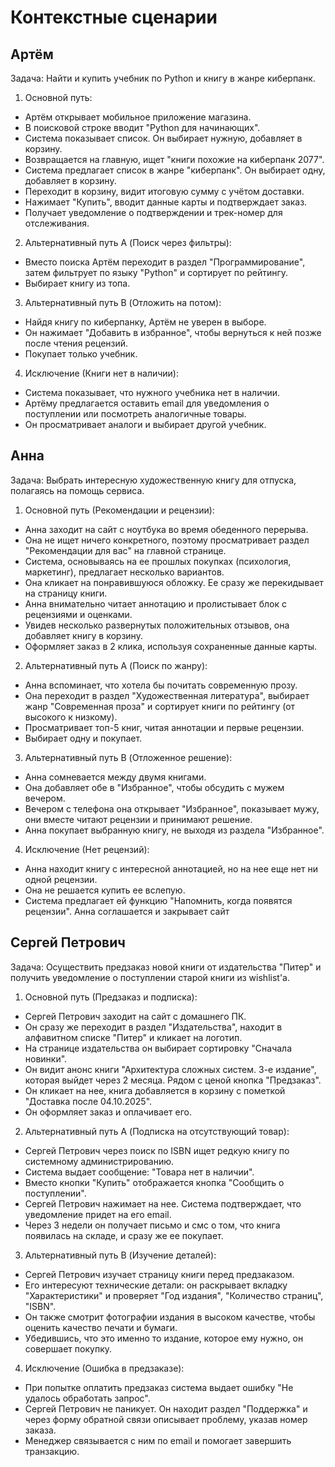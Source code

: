 # Контекстные сценарии

## Артём
Задача: Найти и купить учебник по Python и книгу в жанре киберпанк.  
1) Основной путь:
-	Артём открывает мобильное приложение магазина.
-	В поисковой строке вводит "Python для начинающих".
-	Система показывает список. Он выбирает нужную, добавляет в корзину.
-	Возвращается на главную, ищет "книги похожие на киберпанк 2077".
-	Система предлагает список в жанре "киберпанк". Он выбирает одну, добавляет в корзину.
-	Переходит в корзину, видит итоговую сумму с учётом доставки.
-	Нажимает "Купить", вводит данные карты и подтверждает заказ.
-	Получает уведомление о подтверждении и трек-номер для отслеживания.  
2) Альтернативный путь A (Поиск через фильтры):
-	Вместо поиска Артём переходит в раздел "Программирование", затем фильтрует по языку "Python" и сортирует по рейтингу.
-	Выбирает книгу из топа.  
3) Альтернативный путь B (Отложить на потом):
-	Найдя книгу по киберпанку, Артём не уверен в выборе.
-	Он нажимает "Добавить в избранное", чтобы вернуться к ней позже после чтения рецензий.
-	Покупает только учебник.  
4) Исключение (Книги нет в наличии):
-	Система показывает, что нужного учебника нет в наличии.
-	Артёму предлагается оставить email для уведомления о поступлении или посмотреть аналогичные товары.
-	Он просматривает аналоги и выбирает другой учебник.

## Анна
Задача: Выбрать интересную художественную книгу для отпуска, полагаясь на помощь сервиса.  
1) Основной путь (Рекомендации и рецензии):
-	Анна заходит на сайт с ноутбука во время обеденного перерыва.
-	Она не ищет ничего конкретного, поэтому просматривает раздел "Рекомендации для вас" на главной странице.
-	Система, основываясь на ее прошлых покупках (психология, маркетинг), предлагает несколько вариантов.
-	Она кликает на понравившуюся обложку. Ее сразу же перекидывает на страницу книги.
-	Анна внимательно читает аннотацию и пролистывает блок с рецензиями и оценками.
-	Увидев несколько развернутых положительных отзывов, она добавляет книгу в корзину.
-	Оформляет заказ в 2 клика, используя сохраненные данные карты.  
2) Альтернативный путь A (Поиск по жанру):
-	Анна вспоминает, что хотела бы почитать современную прозу.
-	Она переходит в раздел "Художественная литература", выбирает жанр "Современная проза" и сортирует книги по рейтингу (от высокого к низкому).
-	Просматривает топ-5 книг, читая аннотации и первые рецензии.
-	Выбирает одну и покупает.  
3) Альтернативный путь B (Отложенное решение):
-	Анна сомневается между двумя книгами.
-	Она добавляет обе в "Избранное", чтобы обсудить с мужем вечером.
-	Вечером с телефона она открывает "Избранное", показывает мужу, они вместе читают рецензии и принимают решение.
-	Анна покупает выбранную книгу, не выходя из раздела "Избранное".  
4) Исключение (Нет рецензий):
-	Анна находит книгу с интересной аннотацией, но на нее еще нет ни одной рецензии.
-	Она не решается купить ее вслепую.
-	Система предлагает ей функцию "Напомнить, когда появятся рецензии". Анна соглашается и закрывает сайт

## Сергей Петрович
Задача: Осуществить предзаказ новой книги от издательства "Питер" и получить уведомление о поступлении старой книги из wishlist'а.  
1) Основной путь (Предзаказ и подписка):
-	Сергей Петрович заходит на сайт с домашнего ПК.
-	Он сразу же переходит в раздел "Издательства", находит в алфавитном списке "Питер" и кликает на логотип.
-	На странице издательства он выбирает сортировку "Сначала новинки".
-	Он видит анонс книги "Архитектура сложных систем. 3-е издание", которая выйдет через 2 месяца. Рядом с ценой кнопка "Предзаказ".
-	Он кликает на нее, книга добавляется в корзину с пометкой "Доставка после 04.10.2025".
-	Он оформляет заказ и оплачивает его.  
2) Альтернативный путь A (Подписка на отсутствующий товар):
-	Сергей Петрович через поиск по ISBN ищет редкую книгу по системному администрированию.
-	Система выдает сообщение: "Товара нет в наличии".
-	Вместо кнопки "Купить" отображается кнопка "Сообщить о поступлении".
-	Сергей Петрович нажимает на нее. Система подтверждает, что уведомление придет на его email.
-	Через 3 недели он получает письмо и смс о том, что книга появилась на складе, и сразу же ее покупает.  
3) Альтернативный путь B (Изучение деталей):
-	Сергей Петрович изучает страницу книги перед предзаказом.
-	Его интересуют технические детали: он раскрывает вкладку "Характеристики" и проверяет "Год издания", "Количество страниц", "ISBN".
-	Он также смотрит фотографии издания в высоком качестве, чтобы оценить качество печати и бумаги.
-	Убедившись, что это именно то издание, которое ему нужно, он совершает покупку.  
4) Исключение (Ошибка в предзаказе):
-	При попытке оплатить предзаказ система выдает ошибку "Не удалось обработать запрос".
-	Сергей Петрович не паникует. Он находит раздел "Поддержка" и через форму обратной связи описывает проблему, указав номер заказа.
-	Менеджер связывается с ним по email и помогает завершить транзакцию.
